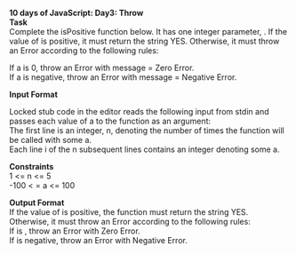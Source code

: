 **10 days of JavaScript: Day3: Throw**<br/>
**Task**<br/>
Complete the isPositive function below. It has one integer parameter, . If the value of  is positive, it must return the string YES. Otherwise, it must throw an Error according to the following rules:<br/>

If a is 0, throw an Error with message = Zero Error. <br/>
If a is negative, throw an Error with message = Negative Error.<br/>

**Input Format**<br/>

Locked stub code in the editor reads the following input from stdin and passes each value of a to the function as an argument:<br/>
The first line is an integer, n, denoting the number of times the function will be called with some a.<br/>
Each line i of the n subsequent lines contains an integer denoting some a.<br/>

**Constraints**<br/>
1 <= n <= 5 <br/>
-100 < = a <= 100 <br/>

**Output Format**<br/>
If the value of  is positive, the function must return the string YES. Otherwise, it must throw an Error according to the following rules:<br/>
If  is , throw an Error with  Zero Error.<br/>
If  is negative, throw an Error with  Negative Error.<br/>

